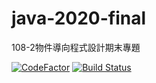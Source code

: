 # java-2020-final
108-2物件導向程式設計期末專題

[![CodeFactor](https://www.codefactor.io/repository/github/jc-hiroto/java-2020-final/badge)](https://www.codefactor.io/repository/github/jc-hiroto/java-2020-final)
[![Build Status](https://travis-ci.com/jc-hiroto/java-2020-final.svg?branch=master)](https://travis-ci.com/jc-hiroto/java-2020-final)

